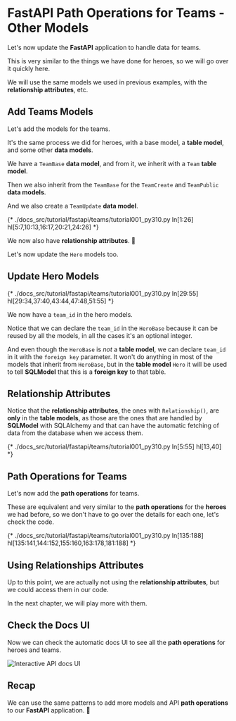 # FastAPI Path Operations for Teams - Other Models

Let's now update the **FastAPI** application to handle data for teams.

This is very similar to the things we have done for heroes, so we will go over it quickly here.

We will use the same models we used in previous examples, with the **relationship attributes**, etc.

## Add Teams Models

Let's add the models for the teams.

It's the same process we did for heroes, with a base model, a **table model**, and some other **data models**.

We have a `TeamBase` **data model**, and from it, we inherit with a `Team` **table model**.

Then we also inherit from the `TeamBase` for the `TeamCreate` and `TeamPublic` **data models**.

And we also create a `TeamUpdate` **data model**.

{* ./docs_src/tutorial/fastapi/teams/tutorial001_py310.py ln[1:26] hl[5:7,10:13,16:17,20:21,24:26] *}

We now also have **relationship attributes**. 🎉

Let's now update the `Hero` models too.

## Update Hero Models

{* ./docs_src/tutorial/fastapi/teams/tutorial001_py310.py ln[29:55] hl[29:34,37:40,43:44,47:48,51:55] *}

We now have a `team_id` in the hero models.

Notice that we can declare the `team_id` in the `HeroBase` because it can be reused by all the models, in all the cases it's an optional integer.

And even though the `HeroBase` is *not* a **table model**, we can declare `team_id` in it with the `foreign key` parameter. It won't do anything in most of the models that inherit from `HeroBase`, but in the **table model** `Hero` it will be used to tell **SQLModel** that this is a **foreign key** to that table.

## Relationship Attributes

Notice that the **relationship attributes**, the ones with `Relationship()`, are **only** in the **table models**, as those are the ones that are handled by **SQLModel** with SQLAlchemy and that can have the automatic fetching of data from the database when we access them.

{* ./docs_src/tutorial/fastapi/teams/tutorial001_py310.py ln[5:55] hl[13,40] *}

## Path Operations for Teams

Let's now add the **path operations** for teams.

These are equivalent and very similar to the **path operations** for the **heroes** we had before, so we don't have to go over the details for each one, let's check the code.

{* ./docs_src/tutorial/fastapi/teams/tutorial001_py310.py ln[135:188] hl[135:141,144:152,155:160,163:178,181:188] *}

## Using Relationships Attributes

Up to this point, we are actually not using the **relationship attributes**, but we could access them in our code.

In the next chapter, we will play more with them.

## Check the Docs UI

Now we can check the automatic docs UI to see all the **path operations** for heroes and teams.

<img class="shadow" alt="Interactive API docs UI" src="/img/tutorial/fastapi/teams/image01.png">

## Recap

We can use the same patterns to add more models and API **path operations** to our **FastAPI** application. 🎉
